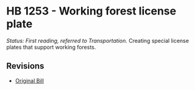 # HB 1253 - Working forest license plate
*Status: First reading, referred to Transportation.*
Creating special license plates that support working forests.

## Revisions
* [Original Bill](1/)